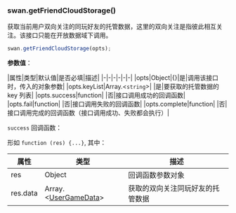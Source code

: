 ### swan.getFriendCloudStorage()

获取当前用户双向关注的同玩好友的托管数据，这里的双向关注是指彼此相互关注。该接口只能在开放数据域下调用。

```js
swan.getFriendCloudStorage(opts);
```

**参数值**：

|属性|类型|默认值|是否必填|描述|
|-|-|-|-|-|-|
|opts|Object|{}|是|调用该接口时，传入的对象参数|
|opts.keyList|Array.<`string`>| |是|要获取的托管数据的 key 列表|
|opts.success|function| |否|接口调用成功的回调函数|
|opts.fail|function| |否|接口调用失败的回调函数|
|opts.complete|function| |否|接口调用完成的回调函数（接口调用成功、失败都会执行）|

`success` 回调函数：

形如 `function (res) {...}`, 其中：

|属性|类型|描述|
|-|-|-|
|res|Object|回调函数参数对象|
|res.data|Array.<[UserGameData](#UserGameData)\>|获取的双向关注同玩好友的托管数据|
